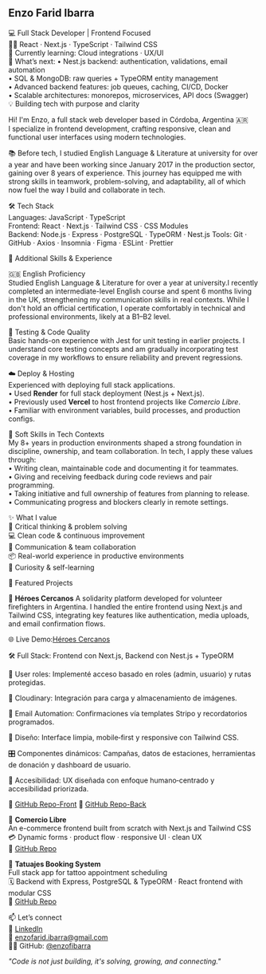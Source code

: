 ## Enzo Farid Ibarra  
💻 Full Stack Developer | Frontend Focused  
👨‍💻 React · Next.js · TypeScript · Tailwind CSS  
🌱 Currently learning: Cloud integrations · UX/UI  
🚀 What’s next:
• Nest.js backend: authentication, validations, email automation  
• SQL & MongoDB: raw queries + TypeORM entity management  
• Advanced backend features: job queues, caching, CI/CD, Docker  
• Scalable architectures: monorepos, microservices, API docs (Swagger)  
💡 Building tech with purpose and clarity  

Hi! I'm Enzo, a full stack web developer based in Córdoba, Argentina 🇦🇷  
I specialize in frontend development, crafting responsive, clean and functional user interfaces using modern technologies.

📚 Before tech, I studied English Language & Literature at university for over a year and have been working since January 2017 in the production sector, gaining over 8 years of experience.
This journey has equipped me with strong skills in teamwork, problem-solving, and adaptability, all of which now fuel the way I build and collaborate in tech.

🛠 Tech Stack  
Languages: JavaScript · TypeScript  
Frontend: React · Next.js · Tailwind CSS · CSS Modules  
Backend: Node.js · Express · PostgreSQL · TypeORM · Nest.js
Tools: Git · GitHub · Axios · Insomnia · Figma · ESLint · Prettier  

🧠 Additional Skills & Experience

🇬🇧 English Proficiency  
Studied English Language & Literature for over a year at university.I recently completed an intermediate-level English course and spent 6 months living in the UK, strengthening my communication skills in real contexts. While I don't hold an official certification, I operate comfortably in technical and professional environments, likely at a B1–B2 level.

🧪 Testing & Code Quality  
Basic hands-on experience with Jest for unit testing in earlier projects. I understand core testing concepts and am gradually incorporating test coverage in my workflows to ensure reliability and prevent regressions.

☁️ Deploy & Hosting  
Experienced with deploying full stack applications.  
• Used **Render** for full stack deployment (Nest.js + Next.js).  
• Previously used **Vercel** to host frontend projects like *Comercio Libre*.  
• Familiar with environment variables, build processes, and production configs.

🧩 Soft Skills in Tech Contexts  
My 8+ years in production environments shaped a strong foundation in discipline, ownership, and team collaboration. In tech, I apply these values through:  
• Writing clean, maintainable code and documenting it for teammates.  
• Giving and receiving feedback during code reviews and pair programming.  
• Taking initiative and full ownership of features from planning to release.  
• Communicating progress and blockers clearly in remote settings.

✨ What I value  
🧠 Critical thinking & problem solving  
💻 Clean code & continuous improvement  
🤝 Communication & team collaboration  
📦 Real-world experience in productive environments  
🌱 Curiosity & self-learning  


🚀 Featured Projects  

🌟 **Héroes Cercanos**
A solidarity platform developed for volunteer firefighters in Argentina. I handled the entire frontend using Next.js and Tailwind CSS, integrating key features like authentication, media uploads, and email confirmation flows.

🌐 Live Demo:[Héroes Cercanos](https://heroes-cercanos-front.onrender.com/)

🛠 Full Stack: Frontend con Next.js, Backend con Nest.js + TypeORM

👤 User roles: Implementé acceso basado en roles (admin, usuario) y rutas protegidas.

📸 Cloudinary: Integración para carga y almacenamiento de imágenes.

📧 Email Automation: Confirmaciones vía templates Stripo y recordatorios programados.

📱 Diseño: Interface limpia, mobile‑first y responsive con Tailwind CSS.

🎛 Componentes dinámicos: Campañas, datos de estaciones, herramientas de donación y dashboard de usuario.

🔗 Accesibilidad: UX diseñada con enfoque humano‑centrado y accesibilidad priorizada.

🔗 [GitHub Repo-Front](https://github.com/HeroesCercanos/Front)
🔗 [GitHub Repo-Back](https://github.com/HeroesCercanos/Back)


🌟 **Comercio Libre**  
An e-commerce frontend built from scratch with Next.js and Tailwind CSS  
💳 Dynamic forms · product flow · responsive UI · clean UX  
🔗 [GitHub Repo](https://github.com/EnzoIbarra/comercio-libre)


🌟 **Tatuajes Booking System**  
Full stack app for tattoo appointment scheduling  
🗓️ Backend with Express, PostgreSQL & TypeORM · React frontend with modular CSS  
🔗 [GitHub Repo]([https://github.com/enzofibarra/TatuajesBooking](https://github.com/EnzoIbarra/Tattoo-M3))

📫 Let’s connect  
💼 [LinkedIn](https://www.linkedin.com/in/enzoibarra/)  
📧 enzofarid.ibarra@gmail.com  
👨‍💻 GitHub: [@enzofibarra](https://github.com/EnzoIbarra)  

_"Code is not just building, it's solving, growing, and connecting."_  
